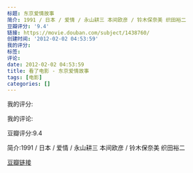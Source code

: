 ```yaml
---
标题: 东京爱情故事
简介: 1991 / 日本 / 爱情 / 永山耕三 本间欧彦 / 铃木保奈美 织田裕二
豆瓣评分: '9.4'
链接: https://movie.douban.com/subject/1438760/
创建时间: '2012-02-02 04:53:59'
我的评分:
标签:
评论:
date: 2012-02-02 04:53:59
title: 看了电影 - 东京爱情故事
tags: [电影]
categories: []
---
```


我的评分:

我的评论:

豆瓣评分:9.4

简介:1991 / 日本 / 爱情 / 永山耕三 本间欧彦 / 铃木保奈美 织田裕二

[豆瓣链接](https://movie.douban.com/subject/1438760/)

